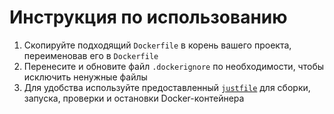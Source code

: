 # Инструкция по использованию

1. Скопируйте подходящий `Dockerfile` в корень вашего проекта, переименовав его в `Dockerfile`
2. Перенесите и обновите файл `.dockerignore` по необходимости, чтобы исключить ненужные файлы
3. Для удобства используйте предоставленный [`justfile`](../tools/justfile) для сборки, запуска, проверки и остановки Docker-контейнера
